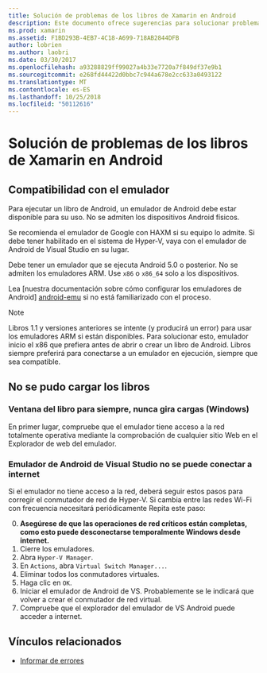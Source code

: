 ```yaml
---
title: Solución de problemas de los libros de Xamarin en Android
description: Este documento ofrece sugerencias para solucionar problemas para trabajar con libros de Xamarin en Android. Describe la compatibilidad con el emulador, que no se pudo cargar los libros y otros temas.
ms.prod: xamarin
ms.assetid: F1BD293B-4EB7-4C18-A699-718AB2844DFB
author: lobrien
ms.author: laobri
ms.date: 03/30/2017
ms.openlocfilehash: a93288829ff99027a4b33e7720a7f849df37e9b1
ms.sourcegitcommit: e268fd44422d0bbc7c944a678e2cc633a0493122
ms.translationtype: MT
ms.contentlocale: es-ES
ms.lasthandoff: 10/25/2018
ms.locfileid: "50112616"
---
```

# <a name="troubleshooting-xamarin-workbooks-on-android"></a>Solución de problemas de los libros de Xamarin en Android

## <a name="emulator-support"></a>Compatibilidad con el emulador

Para ejecutar un libro de Android, un emulador de Android debe estar disponible para su uso. No se admiten los dispositivos Android físicos.

Se recomienda el emulador de Google con HAXM si su equipo lo admite.
Si debe tener habilitado en el sistema de Hyper-V, vaya con el emulador de Android de Visual Studio en su lugar.

Debe tener un emulador que se ejecuta Android 5.0 o posterior. No se admiten los emuladores ARM. Use `x86` o `x86_64` solo a los dispositivos.

Lea [nuestra documentación sobre cómo configurar los emuladores de Android] [ android-emu] si no está familiarizado con el proceso.

> [!NOTE]
> Libros 1.1 y versiones anteriores se intente (y producirá un error) para usar los emuladores ARM si están disponibles. Para solucionar esto, emulador inicio el x86 que prefiera antes de abrir o crear un libro de Android. Libros siempre preferirá para conectarse a un emulador en ejecución, siempre que sea compatible.

## <a name="workbooks-wont-load"></a>No se pudo cargar los libros

### <a name="workbook-window-spins-forever-never-loads-windows"></a>Ventana del libro para siempre, nunca gira cargas (Windows)

En primer lugar, compruebe que el emulador tiene acceso a la red totalmente operativa mediante la comprobación de cualquier sitio Web en el Explorador de web del emulador.

### <a name="visual-studio-android-emulator-cannot-connect-to-the-internet"></a>Emulador de Android de Visual Studio no se puede conectar a internet

Si el emulador no tiene acceso a la red, deberá seguir estos pasos para corregir el conmutador de red de Hyper-V. Si cambia entre las redes Wi-Fi con frecuencia necesitará periódicamente Repita este paso:

0. **Asegúrese de que las operaciones de red críticos están completas, como esto puede desconectarse temporalmente Windows desde internet.**
1. Cierre los emuladores.
2. Abra `Hyper-V Manager`.
3. En `Actions`, abra `Virtual Switch Manager...`.
4. Eliminar todos los conmutadores virtuales.
5. Haga clic en `OK`.
6. Iniciar el emulador de Android de VS. Probablemente se le indicará que volver a crear el conmutador de red virtual.
7. Compruebe que el explorador del emulador de VS Android puede acceder a internet.

[android-emu]: https://developer.xamarin.com/guides/android/deployment,_testing,_and_metrics/debug-on-emulator/


## <a name="related-links"></a>Vínculos relacionados

- [Informar de errores](~/tools/workbooks/install.md#reporting-bugs)
